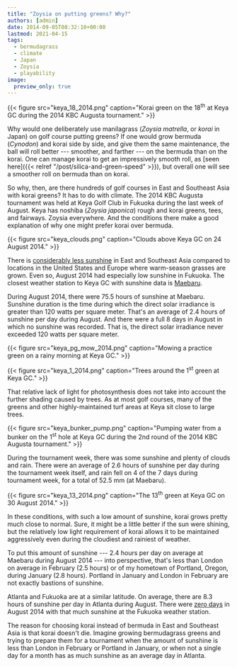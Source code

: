 ```yaml
---
title: "Zoysia on putting greens? Why?"
authors: [admin]
date: 2014-09-05T08:32:10+00:00
lastmod: 2021-04-15
tags:
  - bermudagrass
  - climate
  - Japan
  - Zoysia
  - playability
image:
  preview_only: true
---
```


{{< figure src="keya_18_2014.png" caption="Korai green on the 18<sup>th</sup> at Keya GC during the 2014 KBC Augusta tournament." >}}

Why would one deliberately use manilagrass (*Zoysia matrella*, or *korai* in Japan) on golf course putting greens? If one would grow bermuda (*Cynodon*) and korai side by side, and give them the same maintenance, the ball will roll better --- smoother, and farther --- on the bermuda than on the korai. One can manage korai to get an impressively smooth roll, as [seen here]({{< relref "/post/silica-and-green-speed" >}}), but overall one will see a smoother roll on bermuda than on korai.

So why, then, are there hundreds of golf courses in East and Southeast Asia with korai greens? It has to do with climate. The 2014 KBC Augusta tournament was held at Keya Golf Club in Fukuoka during the last week of August. Keya has noshiba (*Zoysia japonica*) rough and korai greens, tees, and fairways. Zoysia everywhere. And the conditions there make a good explanation of why one might prefer korai over bermuda.

{{< figure src="keya_clouds.png" caption="Clouds above Keya GC on 24 August 2014." >}}

There is [considerably less sunshine](https://www.blog.asianturfgrass.com/2011/05/a-plot-of-cities-where-warm-season-grasses-grow.html) in East and Southeast Asia compared to locations in the United States and Europe where warm-season grasses are grown. Even so, August 2014 had especially low sunshine in Fukuoka. The closest weather station to Keya GC with sunshine data is [Maebaru](https://www.data.jma.go.jp/obd/stats/etrn/view/daily_a1.php?prec_no=82&block_no=0785&year=2014&month=8&day=&view=).

During August 2014, there were 75.5 hours of sunshine at Maebaru. Sunshine duration is the time during which the direct solar irradiance is greater than 120 watts per square meter. That's an average of 2.4 hours of sunshine per day during August. And there were a full 8 days in August in which no sunshine was recorded. That is, the direct solar irradiance never exceeded 120 watts per square meter.

{{< figure src="keya_pg_mow_2014.png" caption="Mowing a practice green on a rainy morning at Keya GC." >}}

{{< figure src="keya_1_2014.png" caption="Trees around the 1<sup>st</sup> green at Keya GC." >}}

That relative lack of light for photosynthesis does not take into account the further shading caused by trees. As at most golf courses, many of the greens and other highly-maintained turf areas at Keya sit close to large trees.

{{< figure src="keya_bunker_pump.png" caption="Pumping water from a bunker on the 1<sup>st</sup> hole at Keya GC during the 2nd round of the 2014 KBC Augusta tournament." >}}

During the tournament week, there was some sunshine and plenty of clouds and rain. There were an average of 2.6 hours of sunshine per day during the tournament week itself, and rain fell on 4 of the 7 days during tournament week, for a total of 52.5 mm (at Maebaru).

{{< figure src="keya_13_2014.png" caption="The 13<sup>th</sup> green at Keya GC on 30 August 2014." >}}

In these conditions, with such a low amount of sunshine, korai grows pretty much close to normal. Sure, it might be a little better if the sun were shining, but the relatively low light requirement of korai allows it to be maintained aggressively even during the cloudiest and rainiest of weather.

To put this amount of sunshine --- 2.4 hours per day on average at Maebaru during August 2014 --- into perspective, that's less than London on average in February (2.5 hours) or of my hometown of Portland, Oregon, during January (2.8 hours). Portland in January and London in February are not exactly bastions of sunshine.

Atlanta and Fukuoka are at a similar latitude. On average, there are 8.3 hours of sunshine per day in Atlanta during August. There were [zero days](https://www.data.jma.go.jp/obd/stats/etrn/view/daily_s1.php?prec_no=82&block_no=47807&year=2014&month=08&day=&view=) in August 2014 with that much sunshine at the Fukuoka weather station.

The reason for choosing korai instead of bermuda in East and Southeast Asia is that korai doesn't die. Imagine growing bermudagrass greens and trying to prepare them for a tournament when the amount of sunshine is less than London in February or Portland in January, or when not a single day for a month has as much sunshine as an average day in Atlanta.
